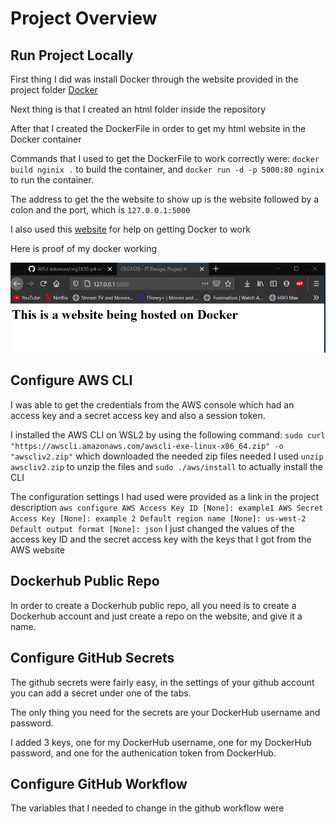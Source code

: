 # Project Overview

## Run Project Locally

First thing I did was install Docker through the website provided in the project folder
[Docker](https://www.docker.com/products/docker-desktop)

Next thing is that I created an html folder inside the repository 

After that I created the DockerFile in order to get my html website in the Docker container

Commands that I used to get the DockerFile to work correctly were: `docker build nginix .` to build the container, and `docker run -d -p 5000:80 nginix` to run the container.

The address to get the the website to show up is the website followed by a colon and the port, which is `127.0.0.1:5000`

I also used this [website](https://hub.docker.com/_/httpd) for help on getting Docker to work

Here is proof of my docker working 

![Docker Proof](DockerProof.PNG)

## Configure AWS CLI

I was able to get the credentials from the AWS console which had an access key and a secret access key and also a session token.

I installed the AWS CLI on WSL2 by using the following command: `sudo curl "https://awscli.amazonaws.com/awscli-exe-linux-x86_64.zip" -o "awscliv2.zip"` which downloaded the needed zip files needed 
I used `unzip awscliv2.zip` to unzip the files 
and `sudo ./aws/install` to actually install the CLI

The configuration settings I had used were provided as a link in the project description
`aws configure
AWS Access Key ID [None]: example1
AWS Secret Access Key [None]: example 2
Default region name [None]: us-west-2
Default output format [None]: json`
I just changed the values of the access key ID and the secret access key with the keys that I got from the AWS website

## Dockerhub Public Repo

In order to create a Dockerhub public repo, all you need is to create a Dockerhub account and just create a repo on the website, and give it a name.

## Configure GitHub Secrets

The github secrets were fairly easy, in the settings of your github account you can add a secret under one of the tabs. 

The only thing you need for the secrets are your DockerHub username and password.

I added 3 keys, one for my DockerHub username, one for my DockerHub password, and one for the authenication token from DockerHub. 

## Configure GitHub Workflow

The variables that I needed to change in the github workflow were 
